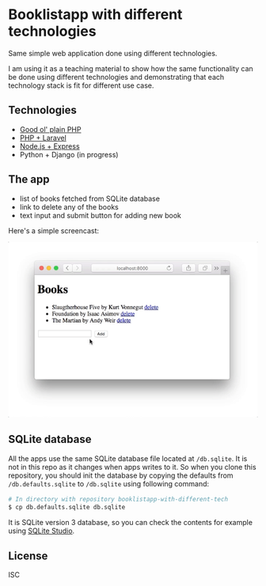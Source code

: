 # Booklistapp with different technologies

Same simple web application done using different technologies.

I am using it as a teaching material to show how the same functionality can be
done using different technologies and demonstrating that each technology stack
is fit for different use case.

## Technologies

* [Good ol' plain PHP](php-plain)
* [PHP + Laravel](php-laravel)
* [Node.js + Express](nodejs-express)
* Python + Django (in progress)

## The app

* list of books fetched from SQLite database
* link to delete any of the books
* text input and submit button for adding new book

Here's a simple screencast:

![Booklistapp demo](booklistapp.gif)

## SQLite database

All the apps use the same SQLite database file located at `/db.sqlite`. It is
not in this repo as it changes when apps writes to it. So when you clone
this repository, you should init the database by copying the defaults from
`/db.defaults.sqlite` to `/db.sqlite` using following command:

```bash
# In directory with repository booklistapp-with-different-tech
$ cp db.defaults.sqlite db.sqlite
```

It is SQLite version 3 database, so you can check the contents for example using
[SQLite Studio](https://sqlitestudio.pl/).

## License

ISC
